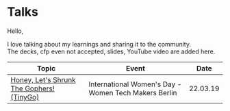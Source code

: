 # Talks

Hello,

I love talking about my learnings and sharing it to the community.  
The decks, cfp even not accepted, slides, YouTube video are added here.

| Topic                                                                               | Event                                                | Date     |
|-------------------------------------------------------------------------------------|------------------------------------------------------|----------|
| [Honey, Let's Shrunk The Gophers! (TinyGo)](./IWD-2022-WTM-Berlin-TinyGo/README.md) | International Women's Day - Women Tech Makers Berlin | 22.03.19 |
